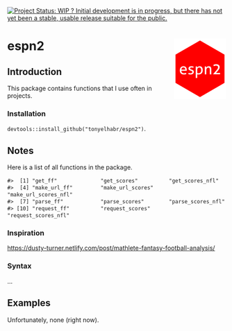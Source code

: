 
[![Project Status: WIP ? Initial development is in progress, but there has not yet been a stable, usable release suitable for the public.](https://www.repostatus.org/badges/latest/wip.svg)](https://www.repostatus.org/#wip)

espn2 <img src="man/figures/logo.png" align="right"/>
=====================================================

Introduction
------------

This package contains functions that I use often in projects.

### Installation

`devtools::install_github("tonyelhabr/espn2")`.

Notes
-----

Here is a list of all functions in the package.

    #>  [1] "get_ff"              "get_scores"          "get_scores_nfl"     
    #>  [4] "make_url_ff"         "make_url_scores"     "make_url_scores_nfl"
    #>  [7] "parse_ff"            "parse_scores"        "parse_scores_nfl"   
    #> [10] "request_ff"          "request_scores"      "request_scores_nfl"

### Inspiration

<https://dusty-turner.netlify.com/post/mathlete-fantasy-football-analysis/>

### Syntax

...

Examples
--------

Unfortunately, none (right now).
